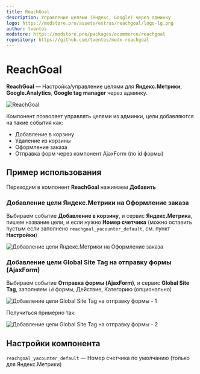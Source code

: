 ```yaml
---
title: ReachGoal
description: Управление целями (Яндекс, Google) через админку
logo: https://modstore.pro/assets/extras/reachgoal/logo-lg.png
author: tventos
modstore: https://modstore.pro/packages/ecommerce/reachgoal
repository: https://github.com/tventos/modx-reachgoal
---
```

# ReachGoal

**ReachGoal** — Настройка/управление целями для **Яндекс.Метрики**, **Google.Analytics**, **Google tag manager** через админку.

![ReachGoal](https://file.modx.pro/files/b/d/c/bdc375985bd23943731129ed3b337b57.png)

Компонент позволяет управлять целями из админки, цели добавляются на такие события как:

- Добавление в корзину
- Удаление из корзины
- Оформление заказа
- Отправка форм через компонент AjaxForm (по id формы)

## Пример использования

Переходим в компонент **ReachGoal** нажимаем **Добавить**

### Добавление цели Яндекс.Метрики на Оформление заказа

Выбираем событие **Добавление в корзину**, и сервис **Яндекс.Метрика**, пишем название цели, и если нужно **Номер счетчика** (можно оставить пустым если заполнено `reachgoal_yacounter_default`, см. пункт **Настройки**)

![Добавление цели Яндекс.Метрики на Оформление заказа](https://file.modx.pro/files/3/0/3/3036389349861e3bcfd86f4d296c8bcb.png)

### Добавление цели Global Site Tag на отправку формы (AjaxForm)

Выбираем событие **Отправка формы (AjaxForm)**, и сервис **Global Site Tag**, заполняем `id` формы, Действие, Категорию (опционально)

![Добавление цели Global Site Tag на отправку формы - 1](https://file.modx.pro/files/0/8/b/08b1fb694ad2bcceaae9ee6a29fcf815.png)

Получиться примерно так:

![Добавление цели Global Site Tag на отправку формы - 2](https://file.modx.pro/files/7/e/c/7eca53a10577657148fff74f2fd0ca3a.png)

## Настройки компонента

`reachgoal_yacounter_default` — Номер счетчика по умолчанию (только для Яндекс.Метрики)

